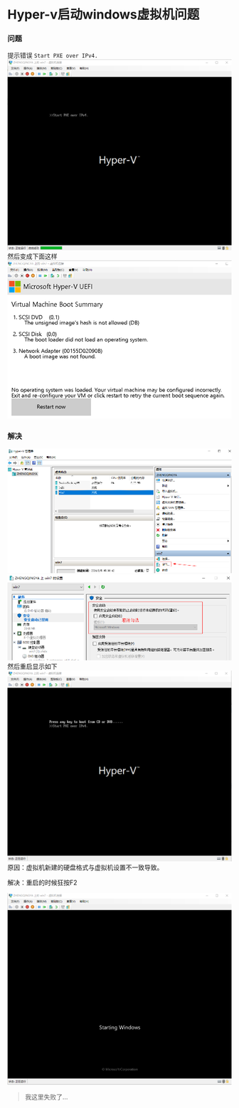 # Hyper-v启动windows虚拟机问题

### 问题

提示错误 `Start PXE over IPv4.`
![](./images/03-Hyper-v启动windows虚拟机问题-1707118975334.png)
然后变成下面这样
![](./images/03-Hyper-v启动windows虚拟机问题-1707118598768.png)

### 解决

![](./images/03-Hyper-v启动windows虚拟机问题-1707118809618.png)
![](./images/03-Hyper-v启动windows虚拟机问题-1707118863772.png)
然后重启显示如下
![](./images/03-Hyper-v启动windows虚拟机问题-1707119821734.png)
原因：虚拟机新建的硬盘格式与虚拟机设置不一致导致。

解决：重启的时候狂按F2

![](./images/03-Hyper-v启动windows虚拟机问题-1707121368366.png)

> 我这里失败了... 